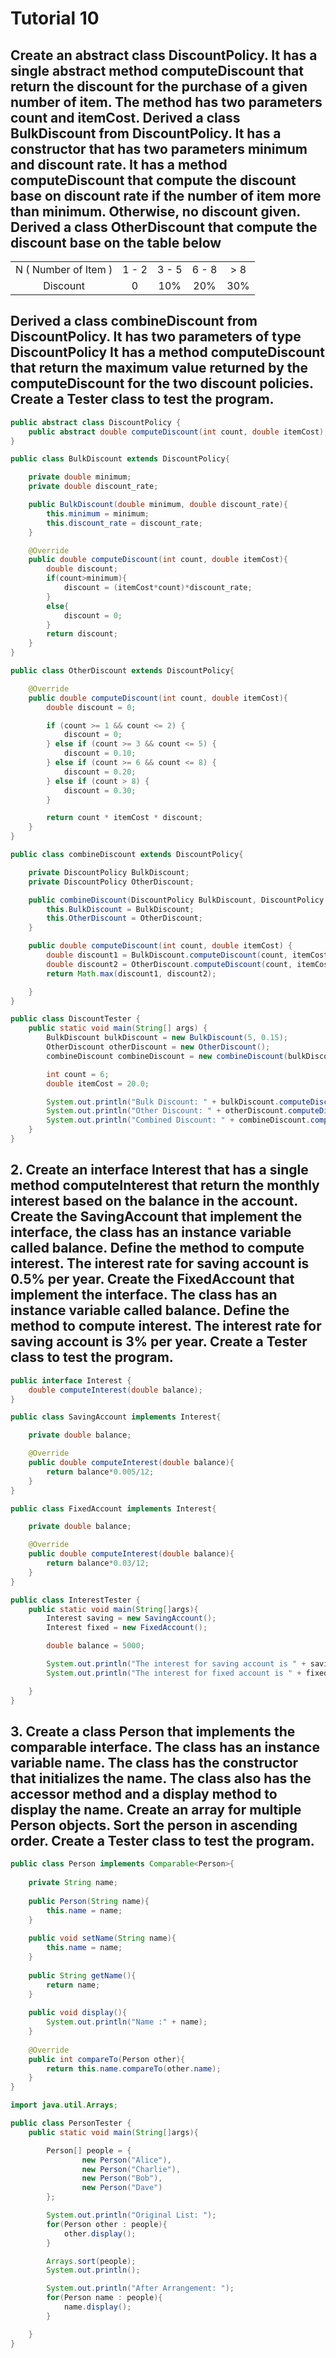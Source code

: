 # Tutorial 10

## Create an abstract class DiscountPolicy. It has a single abstract method computeDiscount that return the discount for the purchase of a given number of item. The method has two parameters count and itemCost. Derived a class BulkDiscount from DiscountPolicy. It has a constructor that has two parameters minimum and discount rate. It has a method computeDiscount that compute the discount base on discount rate if the number of item more than minimum. Otherwise, no discount given. Derived a class OtherDiscount that compute the discount base on the table below

|                      |       |       |       |      |
|:--------------------:|:-----:|:-----:|:-----:|:----:|
| N ( Number of Item ) | 1 - 2 | 3 - 5 | 6 - 8 | \> 8 |
|       Discount       |   0   |  10%  |  20%  | 30%  |

## Derived a class combineDiscount from DiscountPolicy. It has two parameters of type DiscountPolicy It has a method computeDiscount that return the maximum value returned by the computeDiscount for the two discount policies. Create a Tester class to test the program.
```java
public abstract class DiscountPolicy {
    public abstract double computeDiscount(int count, double itemCost);
}

public class BulkDiscount extends DiscountPolicy{

    private double minimum;
    private double discount_rate;

    public BulkDiscount(double minimum, double discount_rate){
        this.minimum = minimum;
        this.discount_rate = discount_rate;
    }

    @Override
    public double computeDiscount(int count, double itemCost){
        double discount;
        if(count>minimum){
            discount = (itemCost*count)*discount_rate;
        }
        else{
            discount = 0;
        }
        return discount;
    }
}

public class OtherDiscount extends DiscountPolicy{

    @Override
    public double computeDiscount(int count, double itemCost){
        double discount = 0;

        if (count >= 1 && count <= 2) {
            discount = 0; 
        } else if (count >= 3 && count <= 5) {
            discount = 0.10; 
        } else if (count >= 6 && count <= 8) {
            discount = 0.20; 
        } else if (count > 8) {
            discount = 0.30; 
        }

        return count * itemCost * discount;
    }
}

public class combineDiscount extends DiscountPolicy{

    private DiscountPolicy BulkDiscount;
    private DiscountPolicy OtherDiscount;

    public combineDiscount(DiscountPolicy BulkDiscount, DiscountPolicy OtherDiscount){
        this.BulkDiscount = BulkDiscount;
        this.OtherDiscount = OtherDiscount;
    }

    public double computeDiscount(int count, double itemCost) {
        double discount1 = BulkDiscount.computeDiscount(count, itemCost);
        double discount2 = OtherDiscount.computeDiscount(count, itemCost);
        return Math.max(discount1, discount2);

    }
}

public class DiscountTester {
    public static void main(String[] args) {
        BulkDiscount bulkDiscount = new BulkDiscount(5, 0.15); 
        OtherDiscount otherDiscount = new OtherDiscount(); 
        combineDiscount combineDiscount = new combineDiscount(bulkDiscount, otherDiscount);  

        int count = 6; 
        double itemCost = 20.0;

        System.out.println("Bulk Discount: " + bulkDiscount.computeDiscount(count, itemCost));
        System.out.println("Other Discount: " + otherDiscount.computeDiscount(count, itemCost));
        System.out.println("Combined Discount: " + combineDiscount.computeDiscount(count, itemCost));
    }
}
```

## 2. Create an interface Interest that has a single method computeInterest that return the monthly interest based on the balance in the account. Create the SavingAccount that implement the interface, the class has an instance variable called balance. Define the method to compute interest. The interest rate for saving account is 0.5% per year. Create the FixedAccount that implement the interface. The class has an instance variable called balance. Define the method to compute interest. The interest rate for saving account is 3% per year. Create a Tester class to test the program.
```java
public interface Interest {
    double computeInterest(double balance);
}

public class SavingAccount implements Interest{

    private double balance;

    @Override
    public double computeInterest(double balance){
        return balance*0.005/12;
    }
}

public class FixedAccount implements Interest{

    private double balance;

    @Override
    public double computeInterest(double balance){
        return balance*0.03/12;
    }
}

public class InterestTester {
    public static void main(String[]args){
        Interest saving = new SavingAccount();
        Interest fixed = new FixedAccount();

        double balance = 5000;

        System.out.println("The interest for saving account is " + saving.computeInterest(balance));
        System.out.println("The interest for fixed account is " + fixed.computeInterest(balance));

    }
}
```

## 3. Create a class Person that implements the comparable interface. The class has an instance variable name. The class has the constructor that initializes the name. The class also has the accessor method and a display method to display the name. Create an array for multiple Person objects. Sort the person in ascending order. Create a Tester class to test the program.
```java
public class Person implements Comparable<Person>{
    
    private String name;
    
    public Person(String name){
        this.name = name;
    }
    
    public void setName(String name){
        this.name = name;
    }
    
    public String getName(){
        return name;
    }
    
    public void display(){
        System.out.println("Name :" + name);
    }
    
    @Override
    public int compareTo(Person other){
        return this.name.compareTo(other.name);
    }
}

import java.util.Arrays;

public class PersonTester {
    public static void main(String[]args){

        Person[] people = {
                new Person("Alice"),
                new Person("Charlie"),
                new Person("Bob"),
                new Person("Dave")
        };

        System.out.println("Original List: ");
        for(Person other : people){
            other.display();
        }

        Arrays.sort(people);
        System.out.println();

        System.out.println("After Arrangement: ");
        for(Person name : people){
            name.display();
        }

    }
}
```
